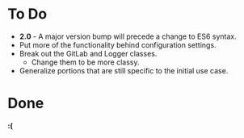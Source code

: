 # To Do
* **2.0** - A major version bump will precede a change to ES6 syntax.
* Put more of the functionality behind configuration settings.
* Break out the GitLab and Logger classes.
  * Change them to be more classy.
* Generalize portions that are still specific to the initial use case.

# Done
**:(**
